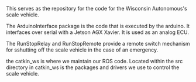 This serves as the repository for the code for the Wisconsin Autonomous's scale vehicle.

The ArduinoInterface package is the code that is executed by the arduino. It interfaces over serial with a Jetson AGX Xavier. It is used as an analog ECU.

The RunStopRelay and RunStopRemote provide a remote switch mechanism for sshutting off the scale vehicle in the case of an emergency.

the catkin_ws is where we maintain our ROS code. Located within the src directory in catkin_ws is the packages and drivers we use to control the scale vehicle.
